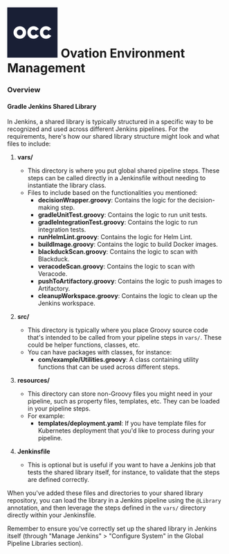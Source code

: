 # ![Alt text](image-2.png) Ovation Environment Management
### Overview
#### Gradle Jenkins Shared Library 

In Jenkins, a shared library is typically structured in a specific way to be recognized and used across different Jenkins pipelines. For the requirements, here's how our shared library structure might look and what files to include:

1. **vars/**
    - This directory is where you put global shared pipeline steps. These steps can be called directly in a Jenkinsfile without needing to instantiate the library class. 
    - Files to include based on the functionalities you mentioned:
        - **decisionWrapper.groovy**: Contains the logic for the decision-making step.
        - **gradleUnitTest.groovy**: Contains the logic to run unit tests.
        - **gradleIntegrationTest.groovy**: Contains the logic to run integration tests.
        - **runHelmLint.groovy**: Contains the logic for Helm Lint.
        - **buildImage.groovy**: Contains the logic to build Docker images.
        - **blackduckScan.groovy**: Contains the logic to scan with Blackduck.
        - **veracodeScan.groovy**: Contains the logic to scan with Veracode.
        - **pushToArtifactory.groovy**: Contains the logic to push images to Artifactory.
        - **cleanupWorkspace.groovy**: Contains the logic to clean up the Jenkins workspace.

2. **src/** 
    - This directory is typically where you place Groovy source code that's intended to be called from your pipeline steps in `vars/`. These could be helper functions, classes, etc.
    - You can have packages with classes, for instance:
        - **com/example/Utilities.groovy**: A class containing utility functions that can be used across different steps.

3. **resources/** 
    - This directory can store non-Groovy files you might need in your pipeline, such as property files, templates, etc. They can be loaded in your pipeline steps.
    - For example:
        - **templates/deployment.yaml**: If you have template files for Kubernetes deployment that you'd like to process during your pipeline.

4. **Jenkinsfile**
    - This is optional but is useful if you want to have a Jenkins job that tests the shared library itself, for instance, to validate that the steps are defined correctly.

When you've added these files and directories to your shared library repository, you can load the library in a Jenkins pipeline using the `@Library` annotation, and then leverage the steps defined in the `vars/` directory directly within your Jenkinsfile. 

Remember to ensure you've correctly set up the shared library in Jenkins itself (through "Manage Jenkins" > "Configure System" in the Global Pipeline Libraries section).